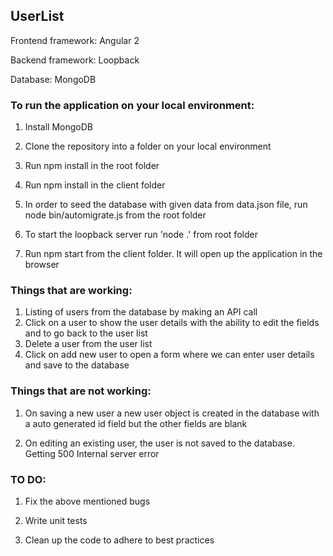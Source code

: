 ## UserList

Frontend framework: Angular 2

Backend framework: Loopback

Database: MongoDB

### To run the application on your local environment:

1. Install MongoDB
2. Clone the repository into a folder on your local environment 
3. Run npm install in the root folder
4. Run npm install in the client folder
5. In order to seed the database with given data from data.json file, run node bin/automigrate.js from the root folder

6. To start the loopback server run 'node .' from root folder

7. Run npm start from the client folder. It will open up the application in the browser 

### Things that are working:

1. Listing of users from the database by making an API call
2. Click on a user to show the user details with the ability to edit the fields and to go back to the user list
3. Delete a user from the user list
4. Click on add new user to open a form where we can enter user details and save to the database

### Things that are not working:

1. On saving a new user a new user object is created in the database with a auto generated id field but the other fields are blank

2. On editing an existing user, the user is not saved to the database. Getting 500 Internal server error

### TO DO:

1. Fix the above mentioned bugs

2. Write unit tests

3. Clean up the code to adhere to best practices 
